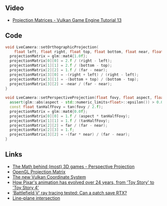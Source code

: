 ## Video
* [Projection Matrices - Vulkan Game Engine Tutorial 13](https://www.youtube.com/watch?v=YO46x8fALzE)

## Code
```cpp
void LveCamera::setOrthographicProjection(
    float left, float right, float top, float bottom, float near, float far) {
  projectionMatrix = glm::mat4{1.0f};
  projectionMatrix[0][0] = 2.f / (right - left);
  projectionMatrix[1][1] = 2.f / (bottom - top);
  projectionMatrix[2][2] = 1.f / (far - near);
  projectionMatrix[3][0] = -(right + left) / (right - left);
  projectionMatrix[3][1] = -(bottom + top) / (bottom - top);
  projectionMatrix[3][2] = -near / (far - near);
}
 
void LveCamera::setPerspectiveProjection(float fovy, float aspect, float near, float far) {
  assert(glm::abs(aspect - std::numeric_limits<float>::epsilon()) > 0.0f);
  const float tanHalfFovy = tan(fovy / 2.f);
  projectionMatrix = glm::mat4{0.0f};
  projectionMatrix[0][0] = 1.f / (aspect * tanHalfFovy);
  projectionMatrix[1][1] = 1.f / (tanHalfFovy);
  projectionMatrix[2][2] = far / (far - near);
  projectionMatrix[2][3] = 1.f;
  projectionMatrix[3][2] = -(far * near) / (far - near);
}
```

## Links
* [The Math behind (most) 3D games - Perspective Projection](https://www.youtube.com/watch?v=U0_ONQQ5ZNM)
* [OpenGL Projection Matrix](http://www.songho.ca/opengl/gl_projectionmatrix.html)
* [The new Vulkan Coordinate System](https://matthewwellings.com/blog/the-new-vulkan-coordinate-system/)
* [How Pixar's animation has evolved over 24 years, from 'Toy Story' to 'Toy Story 4'](https://www.insider.com/pixars-animation-evolved-toy-story-2019-6)
* [‘Battlefield V’ ray tracing tested: Can a patch save RTX?](https://www.digitaltrends.com/gaming/battlefield-v-dxr-ray-tracing-tested/)
* [Line–plane intersection](https://en.wikipedia.org/wiki/Line%E2%80%93plane_intersection)
